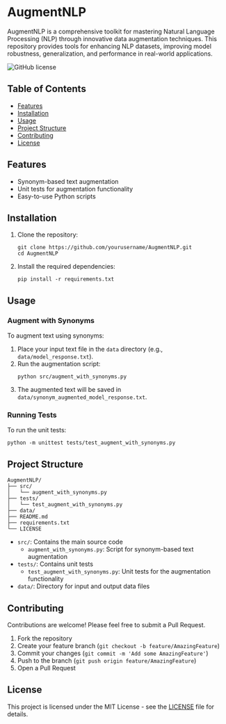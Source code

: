 # AugmentNLP

AugmentNLP is a comprehensive toolkit for mastering Natural Language Processing (NLP) through innovative data augmentation techniques. This repository provides tools for enhancing NLP datasets, improving model robustness, generalization, and performance in real-world applications.

![GitHub license](https://img.shields.io/badge/license-MIT-blue.svg)

## Table of Contents

- [Features](#features)
- [Installation](#installation)
- [Usage](#usage)
- [Project Structure](#project-structure)
- [Contributing](#contributing)
- [License](#license)

## Features

- Synonym-based text augmentation
- Unit tests for augmentation functionality
- Easy-to-use Python scripts

## Installation

1. Clone the repository:
   ```
   git clone https://github.com/yourusername/AugmentNLP.git
   cd AugmentNLP
   ```

2. Install the required dependencies:
   ```
   pip install -r requirements.txt
   ```
## Usage

### Augment with Synonyms

To augment text using synonyms:

1. Place your input text file in the `data` directory (e.g., `data/model_response.txt`).
2. Run the augmentation script:
   ```
   python src/augment_with_synonyms.py
   ```
3. The augmented text will be saved in `data/synonym_augmented_model_response.txt`.

### Running Tests

To run the unit tests:

```
python -m unittest tests/test_augment_with_synonyms.py
```

## Project Structure

```
AugmentNLP/
├── src/
│   └── augment_with_synonyms.py
├── tests/
│   └── test_augment_with_synonyms.py
├── data/
├── README.md
├── requirements.txt
└── LICENSE
```

- `src/`: Contains the main source code
  - `augment_with_synonyms.py`: Script for synonym-based text augmentation
- `tests/`: Contains unit tests
  - `test_augment_with_synonyms.py`: Unit tests for the augmentation functionality
- `data/`: Directory for input and output data files

## Contributing

Contributions are welcome! Please feel free to submit a Pull Request.

1. Fork the repository
2. Create your feature branch (`git checkout -b feature/AmazingFeature`)
3. Commit your changes (`git commit -m 'Add some AmazingFeature'`)
4. Push to the branch (`git push origin feature/AmazingFeature`)
5. Open a Pull Request

## License

This project is licensed under the MIT License - see the [LICENSE](LICENSE) file for details.
